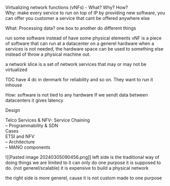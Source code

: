Virtualizing network functions (vNFs) - What? Why? How?  
Why:
make every service to run on top of IP
by providing new software, you can offer you customer a service that cant be offered anywhere else

What:
Processing data?
one box to another do different things

run some software instead of have some physical elements
vNF is a piece of software that can run at a datacenter on a  generel hardware
when a services is not needed, the hardware space can be used to something else instead of throw a physical machine out.

a network slice is a set of network services that may or may not be virtualized

TDC have 4 dc in denmark for reliability and so on. They want to run it inhouse

How:
software is not tied to any hardware
If we sendt data between datacenters it gives latency

Design


Telco Services & NFV- Service Chaining  
– Programmability & SDN  
Cases  
ETSI and NFV  
– Architecture  
– MANO components


![[Pasted image 20240305090456.png]]
left side is the traditional way of doing things
we are limited to it can only do one purpose it is supposed to do. (not generel/scalable)
it is expensive to build a physical network

the right side is more generel, cause it is not custom made to one purpose